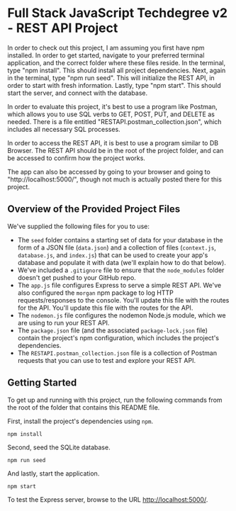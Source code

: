 # Full Stack JavaScript Techdegree v2 - REST API Project

In order to check out this project, I am assuming you first have npm installed.  In order to get started, navigate to your preferred terminal application, and the correct folder where these files reside.  In the terminal, type "npm install".  This should install all project dependencies.
Next, again in the terminal, type "npm run seed".  This will initialize the REST API, in order to start with fresh information.  Lastly, type "npm start". This should start the server, and connect with the database.

In order to evaluate this project, it's best to use a program like Postman, which allows you to use SQL verbs to GET, POST, PUT, and DELETE as needed.  There is a file entitled "RESTAPI.postman_collection.json", which includes all necessary SQL processes.

In order to access the REST API, it is best to use a program similar to DB Browser.  The REST API should be in the root of the project folder, and can be accessed to confirm how the project works.

The app can also be accessed by going to your browser and going to "http://localhost:5000/", though not much is actually posted there for this project.












## Overview of the Provided Project Files

We've supplied the following files for you to use: 

* The `seed` folder contains a starting set of data for your database in the form of a JSON file (`data.json`) and a collection of files (`context.js`, `database.js`, and `index.js`) that can be used to create your app's database and populate it with data (we'll explain how to do that below).
* We've included a `.gitignore` file to ensure that the `node_modules` folder doesn't get pushed to your GitHub repo.
* The `app.js` file configures Express to serve a simple REST API. We've also configured the `morgan` npm package to log HTTP requests/responses to the console. You'll update this file with the routes for the API. You'll update this file with the routes for the API.
* The `nodemon.js` file configures the nodemon Node.js module, which we are using to run your REST API.
* The `package.json` file (and the associated `package-lock.json` file) contain the project's npm configuration, which includes the project's dependencies.
* The `RESTAPI.postman_collection.json` file is a collection of Postman requests that you can use to test and explore your REST API.

## Getting Started

To get up and running with this project, run the following commands from the root of the folder that contains this README file.

First, install the project's dependencies using `npm`.

```
npm install

```

Second, seed the SQLite database.

```
npm run seed
```

And lastly, start the application.

```
npm start
```

To test the Express server, browse to the URL [http://localhost:5000/](http://localhost:5000/).
